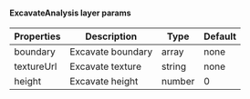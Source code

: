 #### ExcavateAnalysis layer params

| Properties | Description       | Type   | Default |
| ---------- | ----------------- | ------ | ------- |
| boundary   | Excavate boundary | array  | none    |
| textureUrl | Excavate texture  | string | none    |
| height     | Excavate height   | number | 0       |
